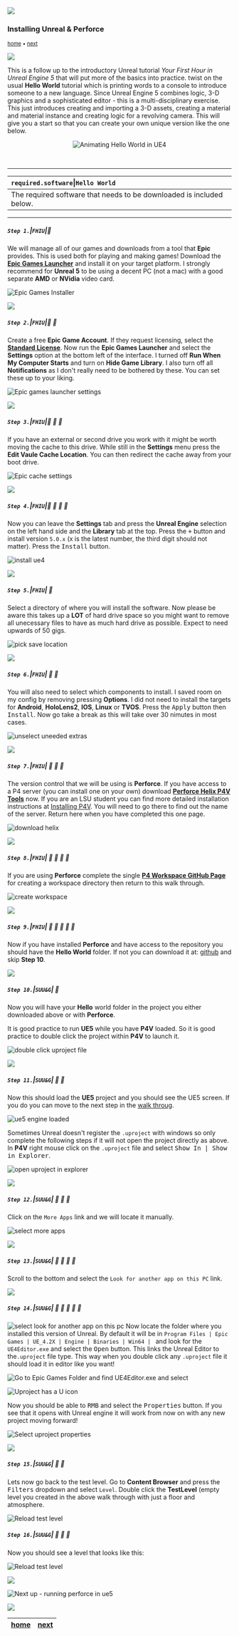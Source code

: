 ![](../images/line3.png)

### Installing Unreal & Perforce

<sub>[home](../README.md#user-content-ue4-hello-world) • [next](../setting-up/README.md#user-content-running-perforce-in-unreal)</sub>

![](../images/line3.png)

This is a follow up to the introductory Unreal tutorial *Your First Hour in Unreal Engine 5* that will put more of the basics into practice. twist on the usual **Hello World** tutorial which is printing words to a console to introduce someone to a new language.  Since Unreal Engine 5 combines logic, 3-D graphics and a sophisticated editor - this is a multi-disciplinary exercise.  This just introduces creating and importing a 3-D assets, creating a material and material instance and creating logic for a revolving camera. This will give you a start so that you can create your own unique version like the one below.

<p align=center>
<img src="images/loop_01.gif" alt="Animating Hello World in UE4">
</p>
<br>

---

| `required.software`\|`Hello World`| 
| :--- |
| The required software that needs to be downloaded is included below. |

---

##### `Step 1.`\|`FHIU`|:small_blue_diamond:

We will manage all of our games and downloads from a tool that **Epic** provides.  This is used both for playing and making games! Download the **[Epic Games Launcher](https://store.epicgames.com/en-US/download)** and install it on your target platform.  I strongly recommend for **Unreal 5** to be using a decent PC (not a mac) with a good separate **AMD** or **NVidia** video card.


![Epic Games Installer](images/installEpicInstaller.png)

![](../images/line2.png)

##### `Step 2.`\|`FHIU`|:small_blue_diamond: :small_blue_diamond: 

Create a free **Epic Game Account**.  If they request licensing, select the **[Standard License](https://www.unrealengine.com/en-US/license)**.  Now run the **Epic Games Launcher** and select the **Settings** option at the bottom left of the interface. I turned off **Run When My Computer Starts** and turn on **Hide Game Library**.  I also turn off all **Notifications** as I don't really need to be bothered by these.  You can set these up to your liking.

![Epic games launcher settings](images/EpicSettings.png)

![](../images/line2.png)

##### `Step 3.`\|`FHIU`|:small_blue_diamond: :small_blue_diamond: :small_blue_diamond:


If you have an external or second drive you work with it might be worth moving the cache to this drive.  While still in the **Settings** menu press the **Edit Vaule Cache Location**.  You can then redirect the cache away from your boot drive.

![Epic cache settings](images/cacheLocation.png)


![](../images/line2.png)


##### `Step 4.`\|`FHIU`|:small_blue_diamond: :small_blue_diamond: :small_blue_diamond: :small_blue_diamond:

Now you can  leave the **Settings** tab and press the **Unreal Engine** selection on the left hand side and the **Library** tab at the top.  Press the <kbd>+</kbd> button and install version `5.0.x` (x is the latest number, the third digit should not matter). Press the <kbd>Install</kbd> button.

![install ue4](images/installUE5.png)

![](../images/line2.png)

##### `Step 5.`\|`FHIU`| :small_orange_diamond:

Select a directory of where you will install the software.  Now please be aware this takes up a **LOT** of hard drive space so you might want to remove all unecessary files to have as much hard drive as possible.  Expect to need upwards of 50 gigs.

![pick save location](images/PickLocation.png)


![](../images/line2.png)

##### `Step 6.`\|`FHIU`| :small_orange_diamond: :small_blue_diamond:

You will also need to select which components to install.  I saved room on my config by removing pressing **Options**. I did not need to install the targets for **Android**, **HoloLens2**, **IOS**, **Linux** or **TVOS**.  Press the <kbd>Apply</kbd> button then <kbd>Install</kbd>.  Now go take a break as this will take over 30 nimutes in most cases.

![unselect uneeded extras](images/removeUnecessaryComp.png)



![](../images/line2.png)

##### `Step 7.`\|`FHIU`| :small_orange_diamond: :small_blue_diamond: :small_blue_diamond:

The version control that we will be using is **Perforce**.  If you have access to a P4 server (you can install one on your own) download **[Perforce Helix P4V Tools](https://www.perforce.com/downloads/helix-visual-client-p4v)**  now. If you are an LSU student you can find more detailed installation instructions at [Installing P4V](https://github.com/maubanel/p4v-unreal/blob/main/installing/README.md#user-content-installing-p4v). You will need to go there to find out the name of the server.  Return here when you have completed this one page.

![download helix](images/helixP4v.png)

![](../images/line2.png)

##### `Step 8.`\|`FHIU`| :small_orange_diamond: :small_blue_diamond: :small_blue_diamond: :small_blue_diamond:

If you are using **Perforce** complete the single **[P4 Workspace GitHub Page](https://github.com/maubanel/p4v-unreal/blob/main/workspaces/README.md#user-content-workspaces-in-p4v)** for creating a workspace directory then return to this walk through.

![create workspace](images/createWorkspace.png)



![](../images/line2.png)

##### `Step 9.`\|`FHIU`| :small_orange_diamond: :small_blue_diamond: :small_blue_diamond: :small_blue_diamond: :small_blue_diamond:

Now if you have installed **Perforce** and have access to the repository you should have the **Hello World** folder.  If not you can download it at: [github]() and skip **Step 10**.

![](../images/line2.png)

##### `Step 10.`\|`SUU&G`| :large_blue_diamond:

Now you will have your **Hello** world folder in the project you either downloaded above or with **Perforce**.  

It is good practice to run **UE5** while you have **P4V** loaded.  So it is good practice to double click the project within **P4V** to launch it.  

![double click uproject file](images/clickuproject.png)


![](../images/line2.png)

##### `Step 11.`\|`SUU&G`| :large_blue_diamond: :small_blue_diamond: 

Now this should load the **UE5** project and you should see the UE5 screen.  If you do you can move to the next step in the [walk throug]().

![ue5 engine loaded](images/loadsUE5.jpg)


Sometimes Unreal doesn't register the `.uproject` with windows so only complete the following steps if it will not open the project directly as above. In **P4V** right mouse click on the `.uproject` file and select <kbd>Show In | Show in Explorer</kbd>.

![open uproject in explorer](images/UProjectNotLinked.jpg)

![](../images/line2.png)

##### `Step 12.`\|`SUU&G`| :large_blue_diamond: :small_blue_diamond: :small_blue_diamond: 

Click on the `More Apps` link and we will locate it manually.

![select more apps](images/MoreApps.jpg)

![](../images/line2.png)

##### `Step 13.`\|`SUU&G`| :large_blue_diamond: :small_blue_diamond: :small_blue_diamond:  :small_blue_diamond: 

Scroll to the bottom and select the `Look for another app on this PC` link.


![](../images/line2.png)

##### `Step 14.`\|`SUU&G`| :large_blue_diamond: :small_blue_diamond: :small_blue_diamond: :small_blue_diamond:  :small_blue_diamond: 

![select look for another app on this pc](images/LookForAnotherApp.jpg)
Now locate the folder where you installed this version of Unreal.  By default it will be in `Program Files | Epic Games | UE_4.2X | Engine | Binaries | Win64 | ` and look for the `UE4Editor.exe` and select the <kbd>Open</kbd> button.  This links the Unreal Editor to the`.uproject` file type.  This way when you double click any `.uproject` file it should load it in editor like you want!

![Go to Epic Games Folder and find UE4Editor.exe and select](images/EpicGamesFolder.jpg)

![Uproject has a U icon](images/UE4Editor.jpg)

Now you should be able to <kbd>RMB</kbd> and select the <kbd>Properties</kbd> button. If you see that it opens with Unreal engine it will work from now on with any new project moving forward!

![Select uproject properties](images/UE4EdtiorInProps.jpg)

![](../images/line2.png)

##### `Step 15.`\|`SUU&G`| :large_blue_diamond: :small_orange_diamond:

Lets now go back to the test level.  Go to **Content Browser** and press the <kbd>Filters</kbd> dropdown and select `Level`.  Double click the **TestLevel** (empty level you created in the above walk through with just a floor and atmosphere.

![Reload test level](images/ReloadTestLevel.jpg)

##### `Step 16.`\|`SUU&G`| :large_blue_diamond: :small_orange_diamond:   :small_blue_diamond: 

Now you should see a level that looks like this:

![Reload test level](images/StartingPointTestLevel.jpg)


![](../images/line.png)

![Next up - running perforce in ue5](images/nextUp.png)


![](../images/line.png)

| [home](../README.md#user-content-ue4-hello-world) | [next](../setting-up/README.md#user-content-running-perforce-in-unreal)|
|---|---|
